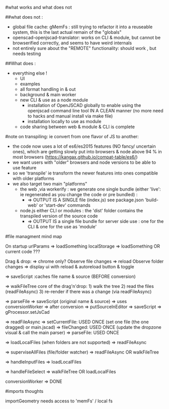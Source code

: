 #what works and what does not

##what does not :

- global file cache:  gMemFs : still trying to refactor it into a reuseable system, this is the last actual remain of the "globals"
- openscad-openjscad-translator: works on CLI & module, but cannot be browserified correctly, and seems to have weird internals
- not entirely sure about the "REMOTE" functionality: should work , but needs testing

##What does :
- everything else !
  - UI
  - examples
  - all format handling in & out
  - background & main worker
  - new CLI & use as a node module
    - installation of OpenJSCAD globally to enable using the openjscad command line tool IN A CLEAN manner
  (no more need to hacks and manual install via make file)
    - installation locally to use as module
  - code sharing between web & module & CLI is complete

#note on transpiling: ie convert from one flavor of JS to another:

- the code now uses a lot of es6/es2015 features (NO fancy/ uncertain ones), which are getting
slowly put into browsers & node above 94 % in most browsers (https://kangax.github.io/compat-table/es6/)
- we want users with "older" browsers and node versions to be able to use feature
- so we 'transpile' ie transform the newer features into ones compatible with older platforms
- we also target two main "platforms"
     * the web  ,via workerify : we generate one single bundle (either 'live': ie regenerated as you change the code or pre bundled) :
       * => OUTPUT IS A SINGLE file (index.js) see package.json 'build-web' or 'start-dev' commands
     * node.js either CLI or modules : the 'dist' folder contains the transpiled version of the source code
       * => OUTPUT IS a single file bundle for server side use : one for the CLI & one for the use as 'module'

#file managment mind map

On startup
  urlParams => loadSomething
  localStorage => loadSomething OR current code ???

Drag & drop:
  => chrome only?
    Observe file changes => reload
    Observe folder changes
  => display ui with reload & autoreload button & toggle

  => saveScript :caches file name & source (BEFORE conversion)

  => walkFileTree
      core of the drag'n'drop:
        1) walk the tree
        2) read the files (readFileAsync)
        3) re-render if there was a change (via readFileAsync)

  => parseFile
      => saveScript (original name & source)
      => uses conversionWorker
      => after conversion
        => putSourceInEditor
        => saveScript
        => gProcessor.setJsCad


   => readFileAsync
    => setCurrentFile: USED ONCE (set one file (the one dragged) or main.jscad)
      => fileChanged: USED ONCE (update the dropzone visual & call the main parser)
        => parseFile: USED ONCE

   => loadLocalFiles (when folders are not supported)
    => readFileAsync

   => superviseAllFiles (file/folder watcher)
    => readFileAsync OR walkFileTree

   => handleInputFiles
    => loadLocalFiles

   => handleFileSelect
    => walkFileTree OR loadLocalFiles

conversionWorker
  => DONE

#imports thoughts

importGeometry needs access to 'memFs' / local fs
